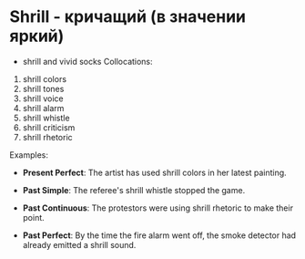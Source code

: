# Shrill - кричащий (в значении яркий)

- shrill and vivid socks
  Collocations:

1. shrill colors
2. shrill tones
3. shrill voice
4. shrill alarm
5. shrill whistle
6. shrill criticism
7. shrill rhetoric

Examples:

- **Present Perfect**: The artist has used shrill colors in her latest painting.

- **Past Simple**: The referee's shrill whistle stopped the game.

- **Past Continuous**: The protestors were using shrill rhetoric to make their point.

- **Past Perfect**: By the time the fire alarm went off, the smoke detector had already emitted a shrill sound.
